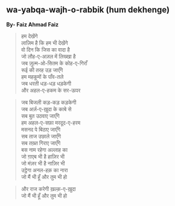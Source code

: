 ## wa-yabqa-wajh-o-rabbik (hum dekhenge)
**By- Faiz Ahmad Faiz**  
  
> हम            देखेंगे  
लाज़िम है कि हम भी देखेंगे  
वो दिन कि जिस का वादा है  
जो लौह-ए-अज़ल में लिख्खा है  
जब ज़ुल्म-ओ-सितम के कोह-ए-गिराँ  
रूई की तरह उड़ जाएँगे  
हम महकूमों के पाँव-तले  
जब धरती धड़-धड़ धड़केगी  
और अहल-ए-हकम के सर-ऊपर  
  
> जब बिजली कड़-कड़ कड़केगी  
जब अर्ज़-ए-ख़ुदा के काबे से  
सब बुत उठवाए जाएँगे  
हम अहल-ए-सफ़ा मरदूद-ए-हरम  
मसनद पे बिठाए जाएँगे  
सब ताज उछाले जाएँगे  
सब तख़्त गिराए जाएँगे  
बस नाम रहेगा अल्लाह का  
जो ग़ाएब भी है हाज़िर भी  
जो मंज़र भी है नाज़िर भी  
उट्ठेगा अनल-हक़ का नारा  
जो मैं भी हूँ और तुम भी हो  
  
> और राज करेगी ख़ल्क़-ए-ख़ुदा  
जो मैं भी हूँ और तुम भी हो  